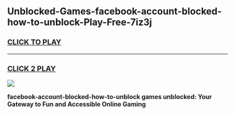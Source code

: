 
## Unblocked-Games-facebook-account-blocked-how-to-unblock-Play-Free-7iz3j
<h3>
<a href="https://premium76.site?title=facebook-account-blocked-how-to-unblock&ref=18A1">CLICK TO PLAY</a></h3>
<hr>

<h3>
<a href="https://premium76.site?title=facebook-account-blocked-how-to-unblock&ref=18A1">CLICK 2 PLAY</a>
  
</h3>

<a href="https://premium76.site?title=facebook-account-blocked-how-to-unblock&ref=18A1"><img src="https://clearcache.store/games.png"></a>


**facebook-account-blocked-how-to-unblock games unblocked: Your Gateway to Fun and Accessible Online Gaming**
